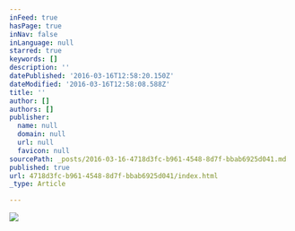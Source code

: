 ```yaml
---
inFeed: true
hasPage: true
inNav: false
inLanguage: null
starred: true
keywords: []
description: ''
datePublished: '2016-03-16T12:58:20.150Z'
dateModified: '2016-03-16T12:58:08.588Z'
title: ''
author: []
authors: []
publisher:
  name: null
  domain: null
  url: null
  favicon: null
sourcePath: _posts/2016-03-16-4718d3fc-b961-4548-8d7f-bbab6925d041.md
published: true
url: 4718d3fc-b961-4548-8d7f-bbab6925d041/index.html
_type: Article

---
```

![](https://the-grid-user-content.s3-us-west-2.amazonaws.com/b403efe5-43ee-4dfb-9e46-21570da9b988.jpg)